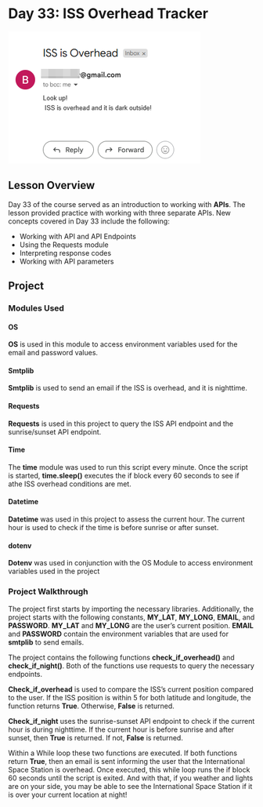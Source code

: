 # Day 33: ISS Overhead Tracker
![Screenshot of email](../Images/Day33-ISSOverheadChecker.png)
## Lesson Overview
Day 33 of the course served as an introduction to working with **APIs**. The lesson provided practice with working with three separate APIs. New concepts covered in Day 33 include the following:
-	Working with API and API Endpoints
-	Using the Requests module
-	Interpreting response codes
-	Working with API parameters

## Project
### Modules Used
#### OS
**OS** is used in this module to access environment variables used for the email and password values.

#### Smtplib
**Smtplib** is used to send an email if the ISS is overhead, and it is nighttime.

#### Requests
**Requests** is used in this project to query the ISS API endpoint and the sunrise/sunset API endpoint.

#### Time
The **time** module was used to run this script every minute. Once the script is started, **time.sleep()** executes the if block every 60 seconds to see if athe ISS overhead conditions are met.

#### Datetime
**Datetime** was used in this project to assess the current hour. The current hour is used to check if the time is before sunrise or after sunset.

#### dotenv
**Dotenv** was used in conjunction with the OS Module to access environment variables used in the project

### Project Walkthrough
The project first starts by importing the necessary libraries. Additionally, the project starts with the following constants, **MY_LAT**, **MY_LONG**, **EMAIL**, and **PASSWORD**. **MY_LAT** and **MY_LONG** are the user’s current position. **EMAIL** and **PASSWORD** contain the environment variables that are used for **smtplib** to send emails.

The project contains the following functions **check_if_overhead()** and **check_if_night()**. Both of the functions use requests to query the necessary endpoints. 

**Check_if_overhead** is used to compare the ISS’s current position compared to the user. If the ISS position is within 5 for both latitude and longitude, the function returns **True**. Otherwise, **False** is returned.

**Check_if_night** uses the sunrise-sunset API endpoint to check if the current hour is during nighttime. If the current hour is before sunrise and after sunset, then **True** is returned. If not, **False** is returned.

Within a While loop these two functions are executed. If both functions return **True**, then an email is sent informing the user that the International Space Station is overhead. Once executed, this while loop runs the if block 60 seconds until the script is exited. And with that, if you weather and lights are on your side, you may be able to see the International Space Station if it is over your current location at night!
